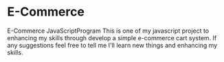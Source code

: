 # E-Commerce
E-Commerce JavaScriptProgram
This is one of my javascript project to enhancing my skills through develop a simple e-commerce cart system.
If any suggestions feel free to tell me I'll learn new things and enhancing my skills.
